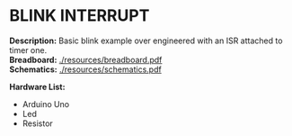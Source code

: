 # BLINK INTERRUPT

__Description:__ Basic blink example over engineered with an ISR attached 
to timer one.\
__Breadboard:__ [./resources/breadboard.pdf](./resources/breadboard.pdf)\
__Schematics:__ [./resources/schematics.pdf](./resources/schematics.pdf)

__Hardware List:__
- Arduino Uno
- Led
- Resistor

